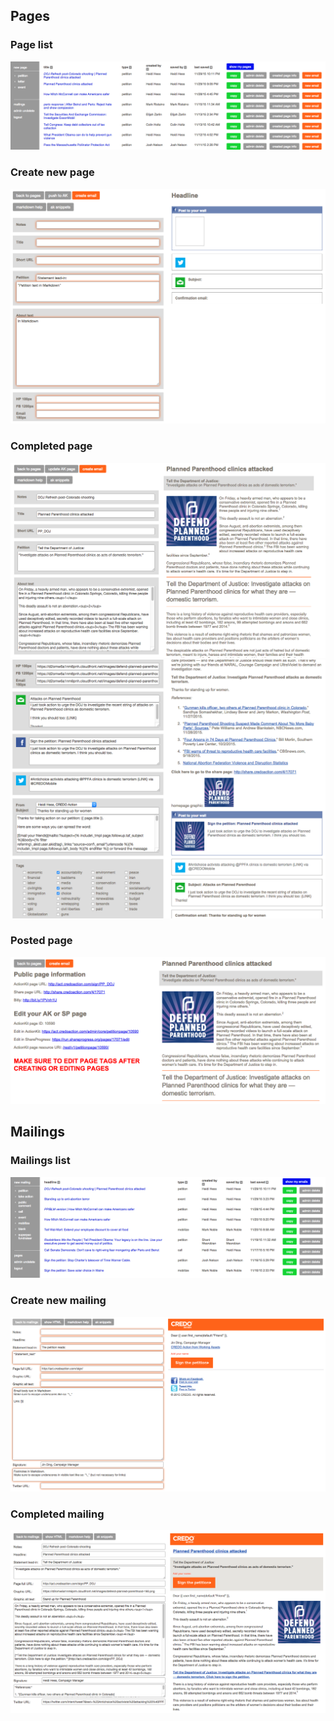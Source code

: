 ## Pages ##

### Page list ###
<img src="screenshots/petition-list.png"><br>

### Create new page ###
<img src="screenshots/petition-new.png"><br>

### Completed page ###
<img src="screenshots/petition-completed1.png"><br>
<img src="screenshots/petition-completed2.png"><br>

### Posted page ###
<img src="screenshots/petition-posted.png"><br>

## Mailings ##

### Mailings list ###
<img src="screenshots/mailing-list.png"><br>

### Create new mailing ###
<img src="screenshots/mailing-new.png"><br>

### Completed mailing ###
<img src="screenshots/mailing-completed.png"><br>
